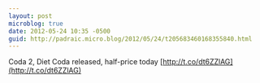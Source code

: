 ```yaml
---
layout: post
microblog: true
date: 2012-05-24 10:35 -0500
guid: http://padraic.micro.blog/2012/05/24/t205683460168355840.html
---
```

Coda 2, Diet Coda released, half-price today [http://t.co/dt6ZZlAG](http://t.co/dt6ZZlAG)
